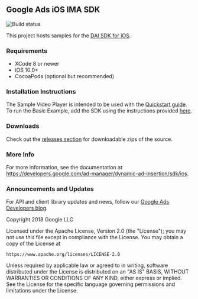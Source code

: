 ## Google Ads iOS IMA SDK

![Build status](https://github.com/googleads/googleads-ima-ios-dai/actions/workflows/build.yml/badge.svg)

This project hosts samples for the
[DAI SDK for iOS](https://developers.google.com/ad-manager/dynamic-ad-insertion/sdk/ios-quickstart).

### Requirements

*   XCode 8 or newer
*   iOS 10.0+
*   CocoaPods (optional but recommended)

### Installation Instructions

The Sample Video Player is intended to be used with the [Quickstart guide](https://developers.google.com/ad-manager/dynamic-ad-insertion/sdk/ios).<br />
To run the Basic Example, add the SDK using the instructions provided [here](https://developers.google.com/ad-manager/dynamic-ad-insertion/sdk/ios).

### Downloads

Check out the
[releases section](https://github.com/googleads/googleads-ima-ios-dai/releases)
for downloadable zips of the source.

### More Info

For more information, see the documentation at
https://developers.google.com/ad-manager/dynamic-ad-insertion/sdk/ios.

### Announcements and Updates

For API and client library updates and news, follow our
[Google Ads Developers blog](http://googleadsdeveloper.blogspot.com/).

Copyright 2018 Google LLC

Licensed under the Apache License, Version 2.0 (the "License");
you may not use this file except in compliance with the License.
You may obtain a copy of the License at

    https://www.apache.org/licenses/LICENSE-2.0

Unless required by applicable law or agreed to in writing, software
distributed under the License is distributed on an "AS IS" BASIS,
WITHOUT WARRANTIES OR CONDITIONS OF ANY KIND, either express or implied.
See the License for the specific language governing permissions and
limitations under the License.
